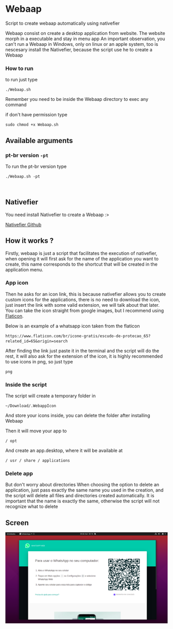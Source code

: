 # Webaap

Script to create webaap automatically using nativefier

Webaap consist on create a desktop application from website.
The website morph in a executable and stay in menu app
An important observation, you can't run a Webaap in Windows,
only on linux or an apple system, too is nescesary install the Nativefier, 
because the script use he to create a Webaap

### How to run 

to run just type


```shell
./Webaap.sh
```

Remember you need to be inside the Webaap directory to exec any command


if don't have permission type


```shell
sudo chmod +x Webaap.sh
```



## Available arguments 

### pt-br version `-pt`

To run the pt-br version type


```shell
./Webaap.sh -pt
```

<!--
### Aplication version `-v`

Show the app version

```shell
./Webaap.sh -v
```
-->


<br/>

## Nativefier

You need install Nativefier to create a Webaap :>


[Nativefier Github](https://github.com/nativefier/nativefier)


## How it works ?

Firstly, webaap is just a script that facilitates the execution of nativefier, when opening it will first ask for the name of the application you want to create, this name corresponds to the shortcut that will be created in the application menu.

### App icon

Then he asks for an icon link, this is because nativefier allows you to create custom icons for the applications, there is no need to download the icon, just insert the link with some valid extension, we will talk about that later.
You can take the icon straight from google images, but I recommend using [Flaticon](https://www.flaticon.com/br/).

Below is an example of a whatsapp icon taken from the flaticon

```link
https://www.flaticon.com/br/icone-gratis/escudo-de-protecao_65?related_id=65&origin=search
```

After finding the link just paste it in the terminal and the script will do the rest, it will also ask for the extension of the icon, it is highly recommended to use icons in png, so just type

```extension
png
```

### Inside the script

The script will create a temporary folder in 
```
~/Download/.WebappIcon 
```
And store your icons inside, you can delete the folder after installing Webaap


Then it will move your app to
```
/ opt
```

And create an app.desktop, where it will be available at
```
/ usr / share / applications
```

### Delete app

But don't worry about directories
When choosing the option to delete an application, just pass exactly the same name you used in the creation, and the script will delete all files and directories created automatically.
It is important that the name is exactly the same, otherwise the script will not recognize what to delete

## Screen

![image](assets/screenshot2.png)

